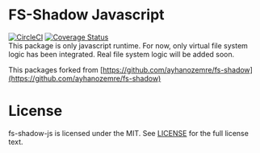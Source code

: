 # FS-Shadow Javascript
[![CircleCI](https://dl.circleci.com/status-badge/img/gh/akdilsiz/fs-shadow-js/tree/main.svg?style=svg)](https://dl.circleci.com/status-badge/redirect/gh/akdilsiz/fs-shadow-js/tree/main)
[![Coverage Status](https://coveralls.io/repos/github/akdilsiz/fs-shadow-js/badge.svg)](https://coveralls.io/github/akdilsiz/fs-shadow-js)  
This package is only javascript runtime. For now, only virtual file system logic has been integrated. Real file system logic will be added soon.  
  
This packages forked from [https://github.com/ayhanozemre/fs-shadow](https://github.com/ayhanozemre/fs-shadow)

# License
fs-shadow-js is licensed under the MIT. See [LICENSE](LICENSE) for the full license text.  
